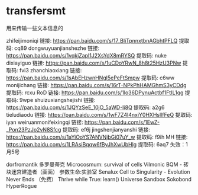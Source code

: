 # transfersmt
用来传输一些文本信息的

zhifeijimoniqi
链接: https://pan.baidu.com/s/17_BliTpnnxtbnAGbhtPFLQ 提取码: cq89 
dongwuyuanjianshezhe
链接: https://pan.baidu.com/s/1vqkjZapl1J2XsYdX8mRYSQ 提取码: nuke 
dixiayiguo
链接: https://pan.baidu.com/s/1uCDoYRwN_8h8t25HzU3PNw 提取码: fvi3 
zhanchiaoxiang
链接: https://pan.baidu.com/s/1sAbEHzwnHNgI5ePeFtSmpw 提取码: c6ww 
monijichang
链接: https://pan.baidu.com/s/16rT-NPkPhHAMGhmS3yCDdg 提取码: rcxu 
RoD
链接: https://pan.baidu.com/s/1lo36DPynuActbf1FtIL1qg 提取码: 9wpe 
shuizuxiangshejishi
链接: https://pan.baidu.com/s/1JQYzSeE_10jO_5aWD-Ii8Q 提取码: a2g6 
tieludiaodu
链接: https://pan.baidu.com/s/1wF7Z4l4nxiY0HXHsllfFeQ 提取码: iyan 
weiruanmonifeixingqi
链接: https://pan.baidu.com/s/1EwZ-_Pon23PzJo2vN8Sfcg 提取码: ef6j 
jingshenjianyanshi
链接: https://pan.baidu.com/s/1aYiOoYS7ANVNjbGi07uY_w 提取码: f9ih 
MH
链接: https://pan.baidu.com/s/1LRAsiBqqw6fByJhXwUbHlg 提取码: 6aq7
失效：1月5号

dorfromantik 多罗曼蒂克
Microcosmum: survival of cells
Vilmonic
BQM - 砖块迷宫建造者（画面）
参数生命:实验室
Senalux
Cell to Singularity - Evolution Never Ends （免费）
Thrive
while True: learn()
Universe Sandbox
Sokobond
HyperRogue
